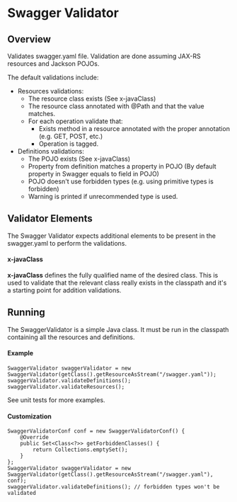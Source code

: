 # Swagger Validator
## Overview
Validates swagger.yaml file.
Validation are done assuming JAX-RS resources and Jackson POJOs.

The default validations include:
- Resources validations:
  - The resource class exists (See x-javaClass)
  - The resource class annotated with @Path and that the value matches.
  - For each operation validate that:
    - Exists method in a resource annotated with the proper annotation (e.g. GET, POST, etc.)
    - Operation is tagged.
- Definitions validations:
  -  The POJO exists (See x-javaClass)
  -  Property from definition matches a property in POJO (By default property in Swagger equals to field in POJO)
  -  POJO doesn't use forbidden types (e.g. using primitive types is forbidden)
  -  Warning is printed if unrecommended type is used.

## Validator Elements
The Swagger Validator expects additional elements to be present in the swagger.yaml to perform the validations.
#### x-javaClass
**x-javaClass** defines the fully qualified name of the desired class. This is used to validate that the relevant class really exists in the classpath and it's a starting point for addition validations.

## Running 
The SwaggerValidator is a simple Java class. It must be run in the classpath containing all the resources and definitions. 

#### Example
```
SwaggerValidator swaggerValidator = new SwaggerValidator(getClass().getResourceAsStream("/swagger.yaml"));
swaggerValidator.validateDefinitions();
swaggerValidator.validateResources();
```
See unit tests for more examples.

#### Customization
```
SwaggerValidatorConf conf = new SwaggerValidatorConf() {
    @Override
    public Set<Class<?>> getForbiddenClasses() {
        return Collections.emptySet();
    }
};
SwaggerValidator swaggerValidator = new SwaggerValidator(getClass().getResourceAsStream("/swagger.yaml"), conf);
swaggerValidator.validateDefinitions(); // forbidden types won't be validated
```
